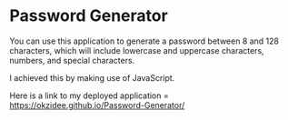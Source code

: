 # Password Generator

You can use this application to generate a password between 8 and 128 characters, which will include lowercase and uppercase characters, numbers, and special characters. 

I achieved this by making use of JavaScript.

Here is a link to my deployed application = https://okzidee.github.io/Password-Generator/